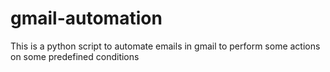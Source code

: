 # gmail-automation
This is a python script to automate emails in gmail to perform some actions on some predefined conditions
